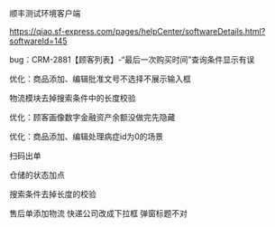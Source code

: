 顺丰测试环境客户端

https://qiao.sf-express.com/pages/helpCenter/softwareDetails.html?softwareId=145





bug：CRM-2881【顾客列表】-“最后一次购买时间”查询条件显示有误

优化：商品添加、编辑批准文号不选择不展示输入框

物流模块去掉搜索条件中的长度校验

 

优化：顾客画像数字金融资产余额没做完先隐藏

优化：商品添加、编辑处理病症id为0的场景





扫码出单

仓储的状态加点

搜索条件去掉长度的校验

售后单添加物流   快递公司改成下拉框   弹窗标题不对



